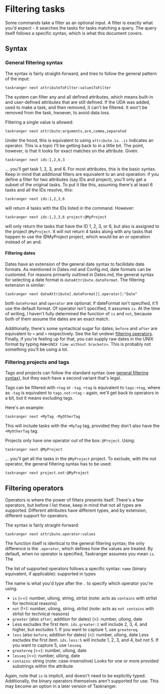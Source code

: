 # Filtering tasks

Some commands take a filter as an optional input. A filter is exactly what you'd expect - it searches the tasks for tasks matching a query. The query itself follows a specific syntax, which is what this document covers.

## Syntax

### General filtering syntax
The syntax is fairly straight-forward, and tries to follow the general pattern of the input:

```
taskranger next attributeToFilter:valuesToFilter
```

The system can filter any and all defined attributes, which means built-in and user-defined attributes that are still defined. If the UDA was added, used to make a task, and then removed, it can't be filtered. It won't be removed from the task, hwoever, to avoid data loss.

Filtering a single value is allowed:

```
taskranger next attribute:arguments,are,comma,separated
```

Under the hood, this is equivalent to using `attribute.is`. `.is` indicates an operator. This is a topic I'll be getting back to in a little bit. The point, however, is that it looks for exact matches on the attribute. Given:

```
taskranger next ids:1,2,6,3
```

... you'll get task 1, 2, 3, and 6. For most attributes, this is the basic syntax. Keep in mind that additional filters are equivalent to an and operation: if you define a filter for two attributes (say IDs and project), you'll only get a subset of the original tasks. To put it like this, assuming there's at least 6 tasks and all the IDs resolve, this:

```
taskranger next ids:1,2,3,6
```
will return 4 tasks with the IDs listed in the command. However:

```
taskranger next ids:1,2,3,6 project:@MyProject
```


will only return the tasks that have the ID 1, 2, 3, or 6, but also is assigned to the project `@MyProject`. It will not return 4 tasks along with any tasks that happen to use the @MyProject project, which would be an or operation instead of an and. <!-- unclear? -->

#### Filtering dates

Dates have an extension of the general date syntax to facilidate date formats. As mentioned in Dates.md and Config.md, date formats can be customed. For reasons primarily outlined in Dates.md, the general syntax for selecting a date format is `dateAttribute.dateFormat`. The filtering extension is similar:
```
taskranger next dateAttribute[.dateFormat][.operator]:"Date"
```

both `dateFormat` and `operator` are optional; if dateFormat isn't specified, it'll use the default format. Of operator isn't specified, it assumes `is`. At the time of writing, I haven't fully determined the function of `is` and `not`, because both of them assume the dates are an exact match.

Additionally, there's some syntactical sugar for dates; `before` and `after` are equivalent to `<` and `>` respectively. See the list undewr [filtering operators](#filtering-operators). Finally, if you're feeling up for that, you can supply raw dates in the UNIX format by typing `RAW<UNIX time without brackets>`. This is probably not something you'll be using a lot.

### Filtering projects and tags

Tags and projects can follow the standard syntax (see [general filtering syntax](#general-filtering-syntax)), but they each have a second variant that's legal.

Tags can be filtered with `+tag` or `-tag`. `+tag` is equivalent to `tags:+tag`, where as `-tag` is equivalent to `tags.not:+tag` - again, we'll get back to operators in a bit, but it means excluding tags.

Here's an example:
```
taskranger next +MyTag -MyOtherTag
```

This will include tasks with the `+MyTag` tag, provided they don't also have the `+MyOtherTag` tag.

Projects only have one operator out of the box: `@Project`. Using:
```
taskranger next @MyProject
```
... you'll get all the tasks in the `@MyProject` project. To exclude, with the not operator, the general filtering syntax has to be used:
```
taskranger next project.not:@MyProject
```

## Filtering operators

Operators is where the power of filters presents itself. There's a few operators, but before I list these, keep in mind that not all types are supported. Different attributes have different types, and by extension, different support for operators.

The syntax is fairly straight-forward:

```
taskranger next attribute.operator:values
```

The function itself is identical to the general filtering syntax; the only difference is the `.operator`, which defines how the values are treated. By default, when no operator is specified, Taskranger assumes you mean `is`. The

The list of supported operators follows a specific syntax: `name` (binary equivalent, if applicable): supported in types

The name is what you'd type after the `.` to specify which operator you're using.

* `is` (==): number, ullong, string, strlist (note: acts as `contains` with strlist for technical reasons)
* `not` (!=): number, ullong, string, strlist (note: acts as `not contains` with strlist for technical reasons)
* `greater` (also `after`; addition for dates) (&gt;): number, ullong, date
*   Less excludes the first item. `ids.greater:1` will include 2, 3, 4, and higher, but excludes 1. If you want to capture 1, use `greatereq`.
* `less` (also `before`; addition for dates) (&lt;): number, ullong, date
    Less excludes the first item. `ids.less:5` will include 1, 2, 3, and 4, but not 5. If you want to capture 5, use `lesseq`.
* `greatereq` (&gt;=): number, ullong, date
* `lesseq` (&lt;=): number, ullong, date
* `contains`: string (note: case-insensitive)
    Looks for one or more provided substrings within the attribute

Again, note that `is` is implicit, and doesn't need to be explicitly typed. Additionally, the binary operators themselves aren't supported for use. This may become an option in a later version of Taskranger.
